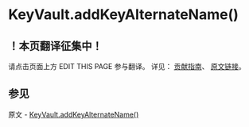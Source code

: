 # KeyVault.addKeyAlternateName()

## ！本页翻译征集中！

请点击页面上方 EDIT THIS PAGE 参与翻译。
详见：
[贡献指南]( https://github.com/JinMuInfo/MongoDB-Manual-zh/blob/master/CONTRIBUTING.md )、
[原文链接](  https://docs.mongodb.com/manual/reference/method/KeyVault.addKeyAlternateName/  )。

## 参见

原文 - [KeyVault.addKeyAlternateName()]( https://docs.mongodb.com/manual/reference/method/KeyVault.addKeyAlternateName/ )

